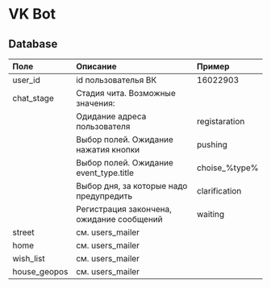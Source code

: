 #  VK Bot

## Database

| Поле         | Описание                                       | Пример                   |
|:------------ |:---------------------------------------------- |:------------------------ |
| user_id      | id пользователья ВК                            | 16022903                 |
| chat_stage   | Стадия чита. Возможные значения:               |                          |
|              | Одидание адреса пользователя                   | registaration            |
|              | Выбор полей. Ожидание нажатия кнопки           | pushing                  |
|              | Выбор полей. Ожидание event_type.title         | choise_%type%            |
|              | Выбор дня, за которые надо предупредить        | clarification            |
|              | Регистрация закончена, ожидание сообщений      | waiting                  |
| street       | см. users_mailer                               |                          |
| home         | см. users_mailer                               |                          |
| wish_list    | см. users_mailer                               |                          |
| house_geopos | см. users_mailer                               |                          |

